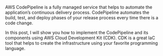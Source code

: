 AWS CodePipeline is a fully managed service that helps to automate the application’s continuous delivery process. CodePipeline automates the build, test, and deploy phases of your release process every time there is a code change.

In this post, I will show you how to implement the CodePipeline and its components using AWS Cloud Development Kit (CDK). CDK is a great IaC tool that helps to create the infrastructure using your favorite programming language.
